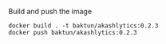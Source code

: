 Build and push the image

```
docker build . -t baktun/akashlytics:0.2.3
docker push baktun/akashlytics:0.2.3
```

